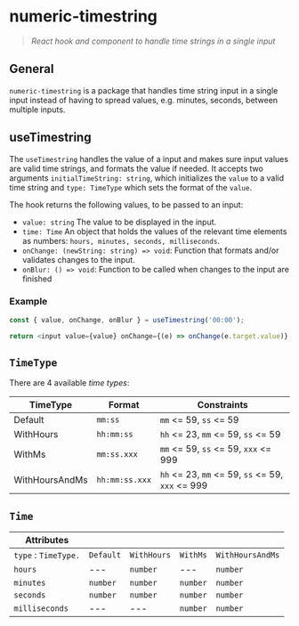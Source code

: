 # numeric-timestring

> _React hook and component to handle time strings in a single input_

## General

`numeric-timestring` is a package that handles time string input in a single input instead of having to spread values, e.g. minutes, seconds, between multiple inputs.

## useTimestring

The `useTimestring` handles the value of a input and makes sure input values are valid time strings, and formats the value if needed. It accepts two arguments `initialTimeString: string`, which initializes the `value` to a valid time string and `type: TimeType` which sets the format of the `value`.

The hook returns the following values, to be passed to an input:

- `value: string` The value to be displayed in the input.
- `time: Time` An object that holds the values of the relevant time elements as numbers: `hours, minutes, seconds, milliseconds`.
- `onChange: (newString: string) => void`: Function that formats and/or validates changes to the input.
- `onBlur: () => void`: Function to be called when changes to the input are finished

### Example

```typescript
const { value, onChange, onBlur } = useTimestring('00:00');

return <input value={value} onChange={(e) => onChange(e.target.value)} onBlur={onBlur} />;
```

## `TimeType`

There are 4 available _time types_:

| TimeType       | Format         | Constraints                                      |
| -------------- | -------------- | ------------------------------------------------ |
| Default        | `mm:ss`        | `mm` <= 59, `ss` <= 59                           |
| WithHours      | `hh:mm:ss`     | `hh` <= 23, `mm` <= 59, `ss` <= 59               |
| WithMs         | `mm:ss.xxx`    | `mm` <= 59, `ss` <= 59, `xxx` <= 999             |
| WithHoursAndMs | `hh:mm:ss.xxx` | `hh` <= 23, `mm` <= 59, `ss` <= 59, `xxx` <= 999 |

## `Time`

| Attributes           |           |             |          |                  |
| -------------------- | --------- | ----------- | -------- | ---------------- |
| `type` : `TimeType.` | `Default` | `WithHours` | `WithMs` | `WithHoursAndMs` |
| `hours`              | ---       | `number`    | ---      | `number`         |
| `minutes`            | `number`  | `number`    | `number` | `number`         |
| `seconds`            | `number`  | `number`    | `number` | `number`         |
| `milliseconds`       | ---       | ---         | `number` | `number`         |
